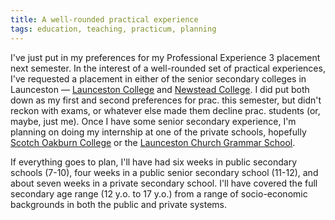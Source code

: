 ```yaml
---
title: A well-rounded practical experience
tags: education, teaching, practicum, planning
---
```


I've just put in my preferences for my Professional Experience 3
placement next semester. In the interest of a well-rounded set of
practical experiences, I've requested a placement in either of the
senior secondary colleges in Launceston &mdash; <a
href="http://www.launc.tased.edu.au/">Launceston College</a> and <a
href="http://www.newstead.tased.edu.au/">Newstead College</a>. I did put
both down as my first and second preferences for prac. this semester,
but didn't reckon with exams, or whatever else made them decline prac.
students (or, maybe, just me). Once I have some senior secondary
experience, I'm planning on doing my internship at one of the private
schools, hopefully <a href="http://www.soc.tas.edu.au/">Scotch Oakburn
College</a> or the <a href="http://www.lcgs.tas.edu.au/">Launceston
Church Grammar School</a>.

If everything goes to plan, I'll have had six weeks in public secondary
schools (7-10), four weeks in a public senior secondary school (11-12),
and about seven weeks in a private secondary school. I'll have covered
the full secondary age range (12 y.o. to 17 y.o.) from a range of
socio-economic backgrounds in both the public and private systems.
